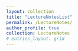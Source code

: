 ```yaml
---
layout: collection
title: "LectureNotesList"
permalink: /LectureNotes/
author_profile: true
collection: LectureNotes
# entries_layout: grid
---
```

